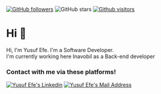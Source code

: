 [![GitHub followers](https://img.shields.io/github/followers/ysfeeazkl?style=social)](https://github.com/furkanyilmazz?tab=followers)
![GitHub stars](https://img.shields.io/github/stars/ysfeeazkl?style=social)
[![Github visitors](https://visitor-badge.glitch.me/badge?page_id=ysf.visitor-badge)](https://GitHub.com/furkanyilmazz/StrapDown.js/stargazers/)

# Hi 👋

<p>
          Hi, I'm Yusuf Efe. I'm a Software Developer.
          <br />
          I'm currently working here 
            Inavobil
          </a>
          as a Back-end developer
        </p>

### Contact with me via these platforms!

<a href="https://www.linkedin.com/in/yusuf-efe-azakl%C4%B1-75959b22a/" target="_blank" rel="nofollow"><img alt="Yusuf Efe's Linkedin" src="https://img.shields.io/badge/LinkedIn-0077B5?style=for-the-badge&logo=linkedin&logoColor=white" /></a>
<a href="mailto:yusuf.efe.792@gmail.com" target="_blank" rel="nofollow"><img alt="Yusuf Efe's Mail Address" src="https://img.shields.io/badge/Gmail-D14836?style=for-the-badge&logo=gmail&logoColor=white" /></a>


